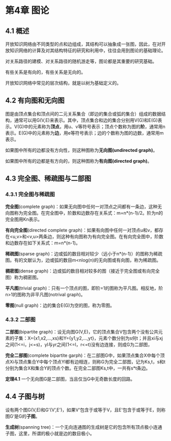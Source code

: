 # 第4章 图论

## 4.1 概述

开放知识网络由不同类型的点和边组成，其结构可以抽象成一张图，因此，在对开放知识网络的计算及对其结构特征的研究和利用中，往往会用到图论的基础理论。

对关系路径的建模、对关系路径的随机游走等，图论都是其重要的研究基础。

有些关系是有向的，有些关系是无向的。

开放知识网络中常见的层次结构，就是以树为基础定义的。

## 4.2 有向图和无向图

图是由顶点集合和顶点间的二元关系集合（即边的集合或弧的集合）组成的数据结构，通常可以用G(V,E)来表示。其中，顶点集合和边的集合分别用V(G)和E(G)表示。V(G)中的元素称为**顶点**，用u、v等符号表示；顶点个数称为图的**阶**，通常用n表示。E(G)中的元素称为**边**，用e等符号表示；边的个数称为图的边数，通常用m表示。

如果图中所有的边都没有方向性，则这种图称为**无向图(undirected graph)**。

如果图中所有的边都是有方向的，则这种图称为**有向图(directed graph)**。

## 4.3 完全图、稀疏图与二部图

### 4.3.1 完全图与稀疏图

**完全图**(complete graph)：如果无向图中任何一对顶点之间都有一条边，这种无向图称为完全图。在完全图中，阶数和边数存在关系式：m=n*(n-1)/2。阶为n的完全图用Kn表示。

**有向完全图**(directed complete graph)：如果有向图中任何一对顶点u和v，都存在<u,v>和<v,u>两条边，则这种有向图称为有向完全图。在有向完全图中，阶数和边数存在如下关系式：m=n*(n-1)。

**稀疏图**(sparse graph)：边或弧的数目相对较少（远小于n*(n-1)）的图称为稀疏图。有的文献认为，边或弧的数目m<nlog(n)的无向图或有向图，称为稀疏图。

**稠密图**(dense graph)：边或弧的数目相对较多的图（接近于完全图或有向完全图）称为稠密图。

**平凡图**(trivial graph)：只有一个顶点的图，即阶=1的图称为平凡图。相反地，阶n>1的图称为非平凡图(notrival graph)。

**零图**(null graph)：边的集合E(G)为空的图，称为零图。

### 4.3.2 二部图

**二部图**(bipartite graph)：设无向图G(V,E)，它的顶点集合V包含两个没有公共元素的子集：X={x1,x2,...,xs}和Y={y1,y2,...,yt}，元素个数分别为s何t；并且xi与xj之间(1<=i，j<=s)，yl与yr之间(1<=l，r<=t)没有边连接，则成G为二部图，

**完全二部图**(complete bipartite garph)：在二部图G中，如果顶点集合X中每个顶点Xi与顶点集合Y中每个顶点Yl都有边相连，则称G为完全二部图，记为Ks,t，s和t分别为集合X和集合Y的顶点个数。在完全二部图Ks,t中，一共有s*t条边。

**定理4.1** 一个无向图G是二部图，当且仅当G中无奇数长度的回路。

## 4.4 子图与树

设有两个图G(V,E)和G'(V’,E')，如果V'包含于或等于V，且E'包含于或等于E，则称图G‘是G的**子图**。

**生成树**(spanning tree)：一个无向连通图的生成树是它的包含所有顶点极小连通子图，这里，所谓的极小就是边的数目极小。
